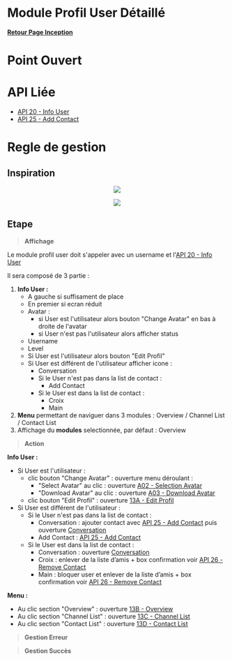 # Module Profil User Détaillé

**[Retour Page Inception](./00_Page_Inception.md)**

# Point Ouvert

# API Liée
- [API 20 - Info User](../API/20_Info_User.md)
- [API 25 - Add Contact](../API/25_Add_Contact.md)
# Regle de gestion

## Inspiration
<p align="center">
	<img src="./Inspiration/profil_large.png" />
</p>
<p align="center">
	<img src="./Inspiration/profil_short.png" />
</p>

## Etape

> **Affichage**

Le module profil user doit s'appeler avec un username et l'[API 20 - Info User](../API/20_Info_User.md)

Il sera composé de 3 partie :
1. **Info User :**
	- A gauche si suffisament de place
	- En premier si ecran réduit
	- Avatar :
		- si User est l'utilisateur alors bouton "Change Avatar" en bas à droite de l'avatar
		- si User n'est pas l'utilisateur alors afficher status
	- Username
	- Level
	- Si User est l'utilisateur alors bouton "Edit Profil"
	- Si User est différent de l'utilisateur afficher icone :
		- Conversation
		- Si le User n'est pas dans la list de contact :
			- Add Contact
		- Si le User est dans la list de contact :
			- Croix
			- Main
2. **Menu** permettant de naviguer dans 3 modules : Overview / Channel List / Contact List
3. Affichage du **modules** selectionnée, par défaut : Overview

> **Action**

**Info User :**
- Si User est l'utilisateur :
	- clic bouton "Change Avatar" : ouverture menu déroulant :
		- "Select Avatar" au clic : ouverture [A02 - Selection Avatar](./A02_Selection_Avatar.md)
		- "Download Avatar" au clic : ouverture [A03 - Download Avatar](./A03_Download_Avatar.md)
	- clic bouton "Edit Profil" : ouverture [13A - Edit Profil](./13A_Edit_Profil.md)
- Si User est différent de l'utilisateur :
	- Si le User n'est pas dans la list de contact :
		- Conversation : ajouter contact avec [API 25 - Add Contact](../API/25_Add_Contact.md) puis ouverture [Conversation](./11C_Conversation.md)
		- Add Contact : [API 25 - Add Contact](../API/25_Add_Contact.md)
	- Si le User est dans la list de contact :
		- Conversation : ouverture [Conversation](./11C_Conversation.md)
		- Croix : enlever de la liste d’amis + box confirmation voir [API 26 - Remove Contact](../API/26_Remove_Contact.md)
		- Main : bloquer user et enlever de la liste d’amis + box confirmation voir [API 26 - Remove Contact](../API/26_Remove_Contact.md)
		
**Menu :**
- Au clic section "Overview" : ouverture [13B - Overview](./13B_Overview.md)
- Au clic section "Channel List" : ouverture [13C - Channel List](./13C_Channel_List.md)
- Au clic section "Contact List" : ouverture [13D - Contact List](./13D_Contact_List.md)

> **Gestion Erreur**

> **Gestion Succès**
